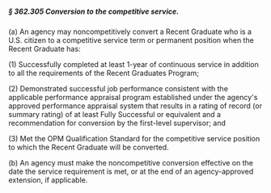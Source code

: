 ##### § 362.305 Conversion to the competitive service. #####

(a) An agency may noncompetitively convert a Recent Graduate who is a U.S. citizen to a competitive service term or permanent position when the Recent Graduate has:

(1) Successfully completed at least 1-year of continuous service in addition to all the requirements of the Recent Graduates Program;

(2) Demonstrated successful job performance consistent with the applicable performance appraisal program established under the agency's approved performance appraisal system that results in a rating of record (or summary rating) of at least Fully Successful or equivalent and a recommendation for conversion by the first-level supervisor; and

(3) Met the OPM Qualification Standard for the competitive service position to which the Recent Graduate will be converted.

(b) An agency must make the noncompetitive conversion effective on the date the service requirement is met, or at the end of an agency-approved extension, if applicable.